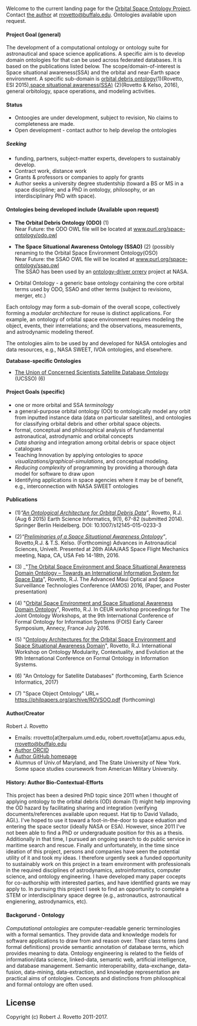 Welcome to the current landing page for the [Orbital Space Ontology Project](https://github.com/rrovetto/Orbital-Space-Ontology-Project). Contact [the author](http://orcid.org/0000-0003-3835-7817) at rrovetto@buffalo.edu. Ontologies available upon request.

#### Project Goal (general)
The development of a computational ontology or ontology suite for astronautical and space science applications. A specific aim is to develop domain ontologies for that can be used across federated databases. It is based on the publications listed below. The scope/domain-of-interest is Space situational awareness(SSA) and the orbital and near-Earth space environment. A specific sub-domain is [orbital debris ontology](http://link.springer.com/article/10.1007/s12145-015-0233-3)(1)(Rovetto, ESI 2015),[space situational awareness(SSA)](https://arxiv.org/abs/1606.01924) (2)(Rovetto & Kelso, 2016), general orbitology, space operations, and modeling activities. 

#### Status
* Ontoogies are under development, subject to revision, No claims to completeness are made. 
* Open development - contact author to help develop the ontologies
##### Seeking
* funding, partners, subject-matter experts, developers to sustainably develop. 
* Contract work, distance work
* Grants & professors or companies to apply for grants
* Author seeks a university degree studentship (toward a BS or MS in a space discipline; and a PhD in ontology, philosophy, or an interdisciplinary PhD with space).

#### Ontologies being developed include (Available upon request)
* **The Orbital Debris Ontology (ODO)** (1)  
  Near Future: the ODO OWL file will be located at www.purl.org/space-ontology/odo.owl
    
* **The Space Situational Awareness Ontology (SSAO)** (2) (possibly renaming to the Orbital Space Environment Ontology(OSO)  
  Near Future: the SSAO OWL file will be located at www.purl.org/space-ontology/ssao.owl  
  The SSAO has been used by an [ontology-driver orrery](https://github.com/daoneil/spacemission/tree/master/OntologyDrivenOrrery) project at NASA.
 
* Orbital Ontology - a generic base ontology containing the core orbital terms used by ODO, SSAO and other terms (subject to revisiono, merger, etc.)

Each ontology may form a sub-domain of the overall scope, collectively forming a _modular architecture_ for reuse is distinct applications. For example, an ontology of orbital space environment requires modeling the object, events, their interrelations; and the observations, measurements, and astrodynamic modeling thereof.

The ontologies aiim to be used by and developed for NASA ontologies and data resources, e.g., NASA SWEET, IVOA ontologies, and elsewhere.

**Database-specific Ontologies**
* [The Union of Concerned Scientists Satellite Database Ontology](www.purl.org/space-ontology/ucsso) (UCSSO) (6)

#### Project Goals (specific)
* one or more orbital and SSA _terminology_ 
* a general-purpose orbital ontology (OO) to ontologically model any orbit from inputted instance data (data on particular satellites), and ontologies for classifying orbital debris and other orbital space objects. 
* formal, conceptual and philosophical analysis of fundamental astronautical, astrodynamic and orbital concepts
* _Data sharing_ and integration among orbital debris or space object catalogues
* Teaching Innovation by applying ontologies to _space visualizations/graphical-simulations_, and conceptual modeling.
* _Reducing complexity_ of programming by providing a thorough data model for software to draw upon
* Identifying applications in space agencies where it may be of benefit, e.g., interconnection with NASA SWEET ontologies

#### Publications
* (1)_“[An Ontological Architecture for Orbital Debris Data](http://link.springer.com/article/10.1007/s12145-015-0233-3)”_, Rovetto, R.J. (Aug 6 2015) Earth Science Informatics, 9(1), 67-82 (submitted 2014). Springer Berlin Heidelberg. DOI: 10.1007/s12145-015-0233-3

* (2)_“[Preliminaries of a Space Situational Awareness Ontology](https://arxiv.org/ftp/arxiv/papers/1606/1606.01924.pdf)”_, Rovetto,R.J. & T.S. Kelso. (Forthcoming) Advances in Astronautical Sciences, Univelt. Presented at 26th AIAA/AAS Space Flight Mechanics meeting, Napa, CA, USA Feb 14-18th, 2016.

* (3) _"[The Orbital Space Environment and Space Situational Awareness Domain Ontology – Towards an International Information System for Space Data](http://www.amostech.com/TechnicalPapers/2016/Poster/Rovetto.pdf)", Rovetto, R.J. The Advanced Maui Optical and Space Surveillance Technologies Conference (AMOS) 2016, (Paper, and Poster presentation)

* (4) "[Orbital Space Environment and Space Situational Awareness Domain Ontology](http://ceur-ws.org/Vol-1660/ecs-paper1.pdf)", Rovetto, R.J. In CEUR workshop proceedings for The Joint Ontology Workshops, at the 9th International Conference of Formal Ontology for Information Systems (FOIS) Early Career Symposium, Annecy, France July 2016.

* (5) "[Ontology Architectures for the Orbital Space Environment and Space Situational Awareness Domain](http://ceur-ws.org/Vol-1660/womocoe-paper3.pdf)", Rovetto, R.J. International Workshop on Ontology Modularity, Contextuality, and Evolution at the 9th International Conference on Formal Ontology in Information Systems.

* (6) "An Ontology for Satellite Databases" (forthcoming, Earth Science Informatics, 2017)
* (7) "Space Object Ontology" URL= https://philpapers.org/archive/ROVSOO.pdf (forthcoming)

#### Author/Creator 
Robert J. Rovetto
* Emails: rrovetto[at]terpalum.umd.edu, robert.rovetto[at]amu.apus.edu, rrovetto@buffalo.edu
* [Author ORCID](http://orcid.org/0000-0003-3835-7817)
* [Author GitHub homepage](http://github.com/rrovetto)
* Alumnus of Univ.of Maryland, and The State University of New York. Some space studies coursework from American Military University.

#### History: Author Bio-Contextual-Efforts
This project has been a desired PhD topic since 2011 when I thought of applying ontology to the orbital debris (OD) domain (1) might help improving the OD hazard by facilitating sharing and integration (verifying documents/references available upon request. Hat tip to David Vallado, AGI.). I've hoped to use it toward a foot-in-the-door to space eduation and entering the space sector (ideally NASA or ESA). However, since 2011 I've not been able to find a PhD or undergraduate position for this as a thesis. Additionally in that time, I pursued an ongoing search to do public service in maritime search and rescue. Finally and unfortunately, in the time since ideation of this project, persons and companies have seen the potential utility of it and took my ideas. I therefore urgently seek a funded opportunity to sustainably work on this project in a team environment with professionals in the required disciplines of astrodynamics, astroinformatics, computer science, and ontology engineering. I have developed many paper cocepts for co-authorship with interested parties, and have identified grants we may apply to. In pursuing this project I seek to find an opportunity to complete a STEM or interdisciplinary space degree (e.g., astronautics, astronautical engienering, astrodynamics, etc). 

#### Backgorund - Ontology
_Computational ontologies_ are computer-readable generic terminologies with a formal semantics. They provide data and knowledge models for software applications to draw from and reason over. Their class terms (and formal definitions) provide semantic annotation of database terms, which provides meaning to data. Ontology engineering is related to the fields of information/data science, linked-data, semantic web, artificial intelligence, and database management. Semantic interoperability, data-exchange, data-fusion, data-mining, data-extraction, and knowledge representation are practical aims of ontologies. Concepts and distinctions from philosophical and formal ontology are often used.

## License
Copyright (c) Robert J. Rovetto 2011-2017.
